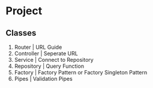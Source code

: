 # Project


## Classes

1. Router | URL Guide
2. Controller | Seperate URL
3. Service | Connect to Repository
4. Repository | Query Function
5. Factory | Factory Pattern or Factory Singleton Pattern
6. Pipes | Validation Pipes
